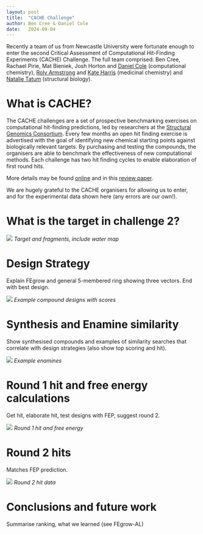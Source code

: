 ```yaml
---
layout: post
title:  "CACHE Challenge"
author: Ben Cree & Daniel Cole
date:   2024-09-04
---
```


Recently a team of us from Newcastle University were fortunate enough
to enter the second Critical Assessment of Computational Hit-Finding
Experiments (CACHE) Challenge. The full team comprised: Ben Cree,
Rachael Pirie, Mat Bieniek, Josh Horton and [Daniel Cole](https://www.ncl.ac.uk/nes/people/profile/danielcole.html) (computational
chemistry), [Roly Armstrong](https://www.ncl.ac.uk/nes/people/profile/rolyarmstrong.html) and [Kate Harris](https://www.ncl.ac.uk/cancer/people/profile/kateharris.html) (medicinal chemistry) and
[Natalie Tatum](https://www.ncl.ac.uk/medical-sciences/people/profile/natalietatum.html) (structural biology).


# What is CACHE?

The CACHE challenges are a set of prospective benchmarking exercises
on computational hit-finding predictions, led by researchers at the
[Structural Genomics Consortium](https://www.thesgc.org). Every few months an open hit finding
exercise is advertised with the goal of identifying new chemical
starting points against biologically relevant targets. By purchasing
and testing the compounds, the organisers are able to benchmark the
effectiveness of new computational methods. Each challenge has two hit
finding cycles to enable elaboration of first round hits.

More details may be found
[online](https://cache-challenge.org/what-cache) and in this [review
paper](https://www.nature.com/articles/s41570-022-00363-z).

We are hugely grateful to the CACHE organisers for allowing us to
enter, and for the experimental data shown here (any errors are our
own!).



# What is the target in challenge 2?

![](/assets/figure.png)
*Target and fragments, include water map*



# Design Strategy

Explain FEgrow and general 5-membered ring showing three vectors. End with best design.

![](/assets/figure.png)
*Example compound designs with scores*





# Synthesis and Enamine similarity

Show synthesised compounds and examples of similarity searches that correlate with design strategies (also show top scoring and hit).


![](/assets/figure.png)
*Example enamines*



# Round 1 hit and free energy calculations

Get hit, elaborate hit, test designs with FEP, suggest round 2.


![](/assets/figure.png)
*Round 1 hit and free energy*


# Round 2 hits

Matches FEP prediction.


![](/assets/figure.png)
*Round 2 hit data*



# Conclusions and future work

Summarise ranking, what we learned (see FEgrow-AL)
